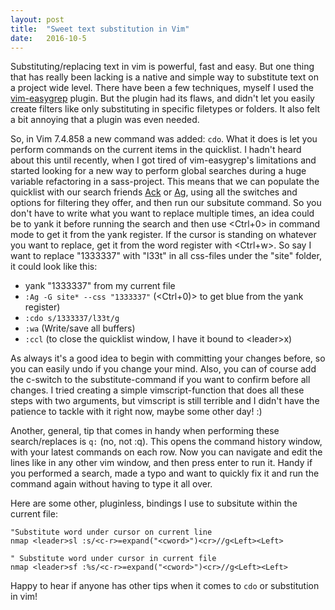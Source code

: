 ```yaml
---
layout: post
title:  "Sweet text substitution in Vim"
date:   2016-10-5
---
```


Substituting/replacing text in vim is powerful, fast and easy. But one thing that has really been lacking is a native and simple way to substitute text
on a project wide level. There have been a few techniques, myself I used the [vim-easygrep](http://github.com/dkprice/vim-easygrep) plugin.
But the plugin had its flaws, and didn't let you easily create filters like only substituting in specific filetypes or folders. It also felt a bit
annoying that a plugin was even needed.

So, in Vim 7.4.858 a new command was added: `cdo`. What it does is let you perform commands on the current items in the quicklist. I hadn't
heard about this until recently, when I got tired of vim-easygrep's limitations and started looking for a new way to perform global searches during a
huge variable refactoring in a sass-project. This means that we can populate the quicklist with our search friends
[Ack](https://github.com/mileszs/ack.vim) or [Ag](https://github.com/rking/ag.vim), using all the switches and options for filtering they offer,
and then run our subsitute command. So you don't have to write what you want to replace multiple times, an idea could be to yank it before running the search
and then use <Ctrl+0> in command mode to get it from the yank register. If the cursor is standing on whatever you want to replace, get it from the word register
with <Ctrl+w>. So say I want to replace "1333337" with "l33t" in all css-files under the "site" folder, it could look like this:

* yank "1333337" from my current file
* `:Ag -G site* --css "1333337"` (<Ctrl+0)> to get blue from the yank register)
* `:cdo s/1333337/l33t/g`
* `:wa` (Write/save all buffers)
* `:ccl` (to close the quicklist window, I have it bound to &lt;leader&gt;x)

As always it's a good idea to begin with committing your changes before, so you can easily undo if you change your mind. Also, you can of course add the c-switch to the substitute-command
if you want to confirm before all changes. I tried creating a simple vimscript-function that does all these steps with two arguments, but vimscript is still terrible
and I didn't have the patience to tackle with it right now, maybe some other day! :)

Another, general, tip that comes in handy when performing these search/replaces is `q:` (no, not :q). This opens the command history window, with
your latest commands on each row. Now you can navigate and edit the lines like in any other vim window, and then press enter to run it.
Handy if you performed a search, made a typo and want to quickly fix it and run the command again without having to type it all over.

Here are some other, pluginless, bindings I use to subsitute within the current file:

```vimscript
"Substitute word under cursor on current line
nmap <leader>sl :s/<c-r>=expand("<cword>")<cr>//g<Left><Left>

" Substitute word under cursor in current file
nmap <leader>sf :%s/<c-r>=expand("<cword>")<cr>//g<Left><Left>
```

Happy to hear if anyone has other tips when it comes to `cdo` or substitution in vim!
